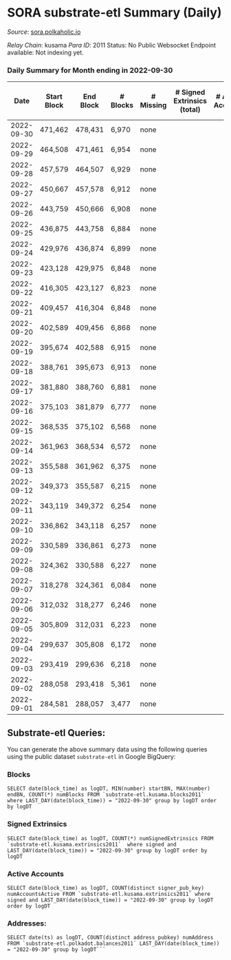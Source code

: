 # SORA substrate-etl Summary (Daily)

_Source_: [sora.polkaholic.io](https://sora.polkaholic.io)

*Relay Chain*: kusama
*Para ID*: 2011
Status: No Public Websocket Endpoint available: Not indexing yet.


### Daily Summary for Month ending in 2022-09-30


| Date | Start Block | End Block | # Blocks | # Missing | # Signed Extrinsics (total) | # Active Accounts | # Addresses with Balances | # Events | # Transfers | # XCM Transfers In | # XCM Transfers Out |
| ---- | ----------- | --------- | -------- | --------- | --------------------------- | ----------------- | ------------------------- | -------- | ----------- | ------------------ | ------------------- |
| 2022-09-30 | 471,462 | 478,431 | 6,970 | none  |  |  |  | 13,944 |   |   |   |
| 2022-09-29 | 464,508 | 471,461 | 6,954 | none  |  |  |  | 13,911 |   |   |   |
| 2022-09-28 | 457,579 | 464,507 | 6,929 | none  |  |  |  | 13,862 |   |   |   |
| 2022-09-27 | 450,667 | 457,578 | 6,912 | none  |  |  |  | 13,828 |   |   |   |
| 2022-09-26 | 443,759 | 450,666 | 6,908 | none  |  |  |  | 13,820 |   |   |   |
| 2022-09-25 | 436,875 | 443,758 | 6,884 | none  |  |  |  | 13,772 |   |   |   |
| 2022-09-24 | 429,976 | 436,874 | 6,899 | none  |  |  |  | 13,802 |   |   |   |
| 2022-09-23 | 423,128 | 429,975 | 6,848 | none  |  |  |  | 13,699 |   |   |   |
| 2022-09-22 | 416,305 | 423,127 | 6,823 | none  |  |  |  | 13,650 |   |   |   |
| 2022-09-21 | 409,457 | 416,304 | 6,848 | none  |  |  |  | 13,700 |   |   |   |
| 2022-09-20 | 402,589 | 409,456 | 6,868 | none  |  |  |  | 13,740 |   |   |   |
| 2022-09-19 | 395,674 | 402,588 | 6,915 | none  |  |  | 3 | 13,834 |   |   |   |
| 2022-09-18 | 388,761 | 395,673 | 6,913 | none  |  |  | 3 | 13,830 |   |   |   |
| 2022-09-17 | 381,880 | 388,760 | 6,881 | none  |  |  | 3 | 13,765 |   |   |   |
| 2022-09-16 | 375,103 | 381,879 | 6,777 | none  |  |  | 3 | 13,558 |   |   |   |
| 2022-09-15 | 368,535 | 375,102 | 6,568 | none  |  |  | 3 | 13,140 |   |   |   |
| 2022-09-14 | 361,963 | 368,534 | 6,572 | none  |  |  | 3 | 13,147 |   |   |   |
| 2022-09-13 | 355,588 | 361,962 | 6,375 | none  |  |  | 3 | 12,754 |   |   |   |
| 2022-09-12 | 349,373 | 355,587 | 6,215 | none  |  |  |  | 12,433 |   |   |   |
| 2022-09-11 | 343,119 | 349,372 | 6,254 | none  |  |  |  | 12,512 |   |   |   |
| 2022-09-10 | 336,862 | 343,118 | 6,257 | none  |  |  |  | 12,517 |   |   |   |
| 2022-09-09 | 330,589 | 336,861 | 6,273 | none  |  |  |  | 12,550 |   |   |   |
| 2022-09-08 | 324,362 | 330,588 | 6,227 | none  |  |  | 3 | 12,457 |   |   |   |
| 2022-09-07 | 318,278 | 324,361 | 6,084 | none  |  |  | 3 | 12,172 |   |   |   |
| 2022-09-06 | 312,032 | 318,277 | 6,246 | none  |  |  | 3 | 12,495 |   |   |   |
| 2022-09-05 | 305,809 | 312,031 | 6,223 | none  |  |  | 3 | 12,450 |   |   |   |
| 2022-09-04 | 299,637 | 305,808 | 6,172 | none  |  |  | 3 | 12,347 |   |   |   |
| 2022-09-03 | 293,419 | 299,636 | 6,218 | none  |  |  | 3 | 12,439 |   |   |   |
| 2022-09-02 | 288,058 | 293,418 | 5,361 | none  |  |  | 3 | 10,725 |   |   |   |
| 2022-09-01 | 284,581 | 288,057 | 3,477 | none  |  |  | 3 | 6,956 |   |   |   |

## Substrate-etl Queries:
You can generate the above summary data using the following queries using the public dataset `substrate-etl` in Google BigQuery:


### Blocks
```
SELECT date(block_time) as logDT, MIN(number) startBN, MAX(number) endBN, COUNT(*) numBlocks FROM `substrate-etl.kusama.blocks2011`  where LAST_DAY(date(block_time)) = "2022-09-30" group by logDT order by logDT
```


### Signed Extrinsics
```
SELECT date(block_time) as logDT, COUNT(*) numSignedExtrinsics FROM `substrate-etl.kusama.extrinsics2011`  where signed and LAST_DAY(date(block_time)) = "2022-09-30" group by logDT order by logDT
```


### Active Accounts
```
SELECT date(block_time) as logDT, COUNT(distinct signer_pub_key) numAccountsActive FROM `substrate-etl.kusama.extrinsics2011` where signed and LAST_DAY(date(block_time)) = "2022-09-30" group by logDT order by logDT
```


### Addresses:
```
SELECT date(ts) as logDT, COUNT(distinct address_pubkey) numAddress FROM `substrate-etl.polkadot.balances2011` LAST_DAY(date(block_time)) = "2022-09-30" group by logDT```

